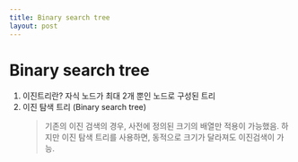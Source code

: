 ```yaml
---
title: Binary search tree
layout: post
---
```

Binary search tree
=============================

1. 이진트리란? 자식 노드가 최대 2개 뿐인 노드로 구성된 트리
2. 이진 탐색 트리 (Binary search tree)
   > 기존의 이진 검색의 경우, 사전에 정의된 크기의 배열만 적용이 가능했음.
   > 하지만 이진 탐색 트리를 사용하면, 동적으로 크기가 달라져도 이진검색이 가능.
